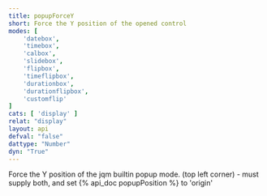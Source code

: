 ```yaml
---
title: popupForceY
short: Force the Y position of the opened control
modes: [
	'datebox',
	'timebox',
	'calbox',
	'slidebox',
	'flipbox',
	'timeflipbox',
	'durationbox',
	'durationflipbox',
	'customflip'
]
cats: [ 'display' ]
relat: "display"
layout: api
defval: "false"
dattype: "Number"
dyn: "True"
---
```


Force the Y position of the jqm builtin popup mode. (top left corner) - must supply both, and set {% api_doc popupPosition %} to 'origin'
